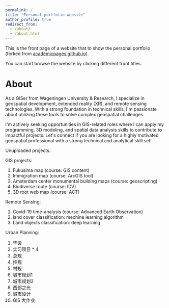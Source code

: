 ```yaml
---
permalink: /
title: "Personal portfolio website"
author_profile: true
redirect_from: 
  - /about/
  - /about.html
---
```

This is the front page of a website that to show the personal portfolio (forked from [academicpages.github.io](academicpages.github.io)).

You can start browse the website by clicking different front titles.

About
=====

As a GISer from Wageningen University & Research, I specialize in geospatial development, extended reality (XR), and remote sensing technologies. With a strong foundation in technical skills, I'm passionate about utilizing these tools to solve complex geospatial challenges.

I'm actively seeking opportunities in GIS-related roles where I can apply my programming, 3D modeling, and spatial data analysis skills to contribute to impactful projects. Let's connect if you are looking for a highly motivated geospatial professional with a strong technical and analytical skill set!


Unuploaded projects:

GIS projects: 

1. Fukusima map (course: GIS content)
2. Immigration map (course: ArcGIS tool)
3. Amsterdam center monumental building maps (course: geoscripting)
4. Biodiverse route (course: IDV)
5. 3D root web map (course: ACT)

Remote Sensing:

1. Covid-19 time-analysis (course: Advanced Earth Observation)
2. land cover classification: mechine learning algorithm
3. Land objects classification: deep learning

Urban Planning:

1. 毕设
2. 实习项目 * 4
3. 总规
4. 控规
5. 村规
6. 城市规划1
7. 城市规划2
8. 西部之光
9. 城市设计
10. GIS 大作业
